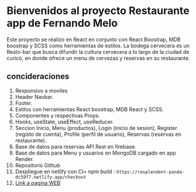 # Bienvenidos al proyecto Restaurante app de Fernando Melo

Este proyecto se realizo en React en conjunto con React Boostrap, MDB boostrap y SCSS como herramientas de estilos.
La bodega cervecera es un Resto-bar que busca difundir la cultura cervecera a lo largo de la ciudad de curicò, en donde ofrece un menu de cervezas y reservas en su restaurante.

## concideraciones

1. Responsivo a moviles
2. Header Navbar.
3. Footer.
4. Estilos con herramientas React boostrap, MDB React y SCSS.
5. Componentes y respectivas Props.
6. Hooks, useState, useEffect, useReducer.
7. Seccion Inicio, Menu (productos), Login (inicio de sesion), Register (registo de cuenta), Profile (perfil de usuario), Reservas (reservas en restaurante).
8. Base de datos para reservas API Rest en firebase.
9. Base de datos para Menu y usuarios en MongoDB cargado en app Render.
9. Repositorio Github
10. Despliegue en netlify con CI= npm build : `https://resplendent-panda-dc59f7.netlify.app/checkout`
11. [Link a pagina WEB](https://resplendent-panda-dc59f7.netlify.app/checkout)
